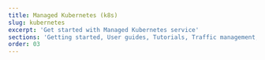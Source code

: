 ```yaml
---
title: Managed Kubernetes (k8s)
slug: kubernetes
excerpt: 'Get started with Managed Kubernetes service'
sections: 'Getting started, User guides, Tutorials, Traffic management, GPU, Storage, Security, Serverless, Operators, Technical resources, Diagnostics'
order: 03
---
```

